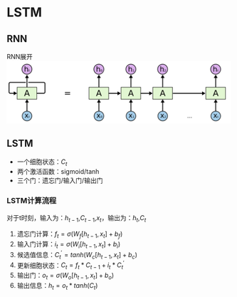 # LSTM
## RNN
RNN展开
![RNN](assets/RNN.png)

## LSTM
- 一个细胞状态：$C_t$
- 两个激活函数：sigmoid/tanh
- 三个门：遗忘门/输入门/输出门

### LSTM计算流程
对于t时刻，输入为：$h_{t-1}$,$C_{t-1}$,$x_t$，输出为：$h_t$,$C_t$

1. 遗忘门计算：$f_t = \sigma(W_f[h_{t-1}, x_t] + b_f)$
2. 输入门计算：$i_t = \sigma(W_i[h_{t-1}, x_t] + b_i)$
3. 候选值信息：$C_t^{'} = tanh(W_c[h_{t-1}, x_t] + b_c)$
4. 更新细胞状态：$C_t = f_t * C_{t-1} + i_t * C_t^{'}$
5. 输出门：$o_t = \sigma(W_o[h_{t-1}, x_t] + b_o)$
6. 输出信息：$h_t = o_t * tanh(C_t)$

